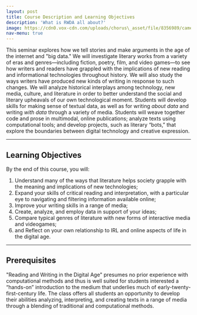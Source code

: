 ```yaml
---
layout: post
title: Course Description and Learning Objectives
description: 'What is RWDA all about?'
image: https://cdn0.vox-cdn.com/uploads/chorus\_asset/file/8356989/camera3.jpg
nav-menu: true
---
```


This seminar explores how we tell stories and make arguments in the age of the internet and "big data." We will investigate literary works from a variety of eras and genres—including fiction, poetry, film, and video games—to see how writers and readers have grappled with the implications of new reading and informational technologies throughout history. We will also study the ways writers have produced new kinds of writing in response to such changes. We will analyze historical interplays among technology, new media, culture, and literature in order to better understand the social and literary upheavals of our own technological moment. Students will develop skills for making sense of textual data, as well as for writing *about data* and writing *with data* through a variety of media. Students will weave together code and prose in multimodal, online publications; analyze texts using computational tools; and develop projects, such as literary “bots,” that explore the boundaries between digital technology and creative expression.

---- 

## Learning Objectives

By the end of this course, you will:

1. Understand many of the ways that literature helps society grapple with the meaning and implications of new technologies;
2. Expand your skills of critical reading and interpretation, with a particular eye to navigating and filtering information available online;
3. Improve your writing skills in a range of media;
4. Create, analyze, and employ data in support of your ideas;
5. Compare typical genres of literature with new forms of interactive media and videogames;
6. and Reflect on your own relationship to IRL and online aspects of life in the digital age.

---- 

## Prerequisites

"Reading and Writing in the Digital Age" presumes no prior experience with computational methods and thus is well suited for students interested a “hands-on” introduction to the medium that underlies much of early-twenty-first-century life. The class offers all students an opportunity to develop their abilities analyzing, interpreting, and creating texts in a range of media through a blending of traditional and computational methods.
